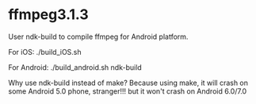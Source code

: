 # ffmpeg3.1.3

User ndk-build to compile ffmpeg for Android platform.

For iOS:
./build_iOS.sh

For Android:
./build_android.sh
ndk-build

Why use ndk-build instead of make?
Because using make, it will crash on some Android 5.0 phone, stranger!!!  but it won't crash on Android 6.0/7.0
